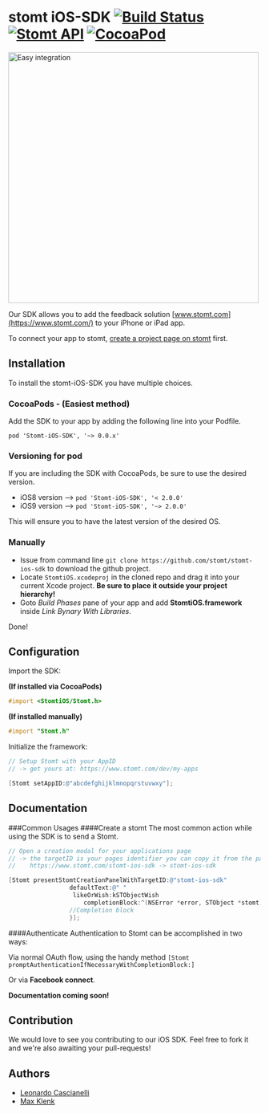 # stomt iOS-SDK [![Build Status](https://travis-ci.org/stomt/stomt-ios-sdk.svg?branch=master)](https://travis-ci.org/stomt/stomt-ios-sdk) [![Stomt API](https://img.shields.io/badge/stomt-v2.1.X-brightgreen.svg)](https://rest.stomt.com/) [![CocoaPod](https://img.shields.io/cocoapods/v/Stomt-iOS-SDK.svg)](https://github.com/stomt/ios-sdk)

<img alt="Easy integration" src="https://rest.stomt.com/uploads/y8I4/origin/y8I4ZtARHa0ReOOT8SIkZAzDMawN9c671SlEtVVf_origin.png" width="500">

Our SDK allows you to add the feedback solution [www.stomt.com](https://www.stomt.com/) to your iPhone or iPad app. 


To connect your app to stomt, [create a project page on stomt](https://www.stomt.com/createTarget) first.


## Installation

To install the stomt-iOS-SDK you have multiple choices.

### CocoaPods - (Easiest method)

Add the SDK to your app by adding the following line into your Podfile.
```
pod 'Stomt-iOS-SDK', '~> 0.0.x'
```

### Versioning for pod

If you are including the SDK with CocoaPods, be sure to use the desired version. 

- iOS8 version --> `pod 'Stomt-iOS-SDK', '< 2.0.0'`
- iOS9 version --> `pod 'Stomt-iOS-SDK', '~> 2.0.0'`

This will ensure you to have the latest version of the desired OS.

### Manually

- Issue from command line `git clone https://github.com/stomt/stomt-ios-sdk` to download the github project. 
- Locate `StomtiOS.xcodeproj` in the cloned repo and drag it into your current Xcode project. **Be sure to place it outside your project hierarchy!**
- Goto *Build Phases* pane of your app and add **StomtiOS.framework** inside *Link Bynary With Libraries*.

Done!





## Configuration

Import the SDK:

**(If installed via CocoaPods)**
```Objective-C
#import <StomtiOS/Stomt.h>
```
**(If installed manually)**
```Objective-C
#import "Stomt.h"
```

Initialize the framework:
```Objective-C
// Setup Stomt with your AppID
// -> get yours at: https://www.stomt.com/dev/my-apps

[Stomt setAppID:@"abcdefghijklmnopqrstuvwxy"];
```


## Documentation

###Common Usages
####Create a stomt
The most common action while using the SDK is to send a Stomt.
```Objective-C
// Open a creation modal for your applications page
// -> the targetID is your pages identifier you can copy it from the pages url
//    https://www.stomt.com/stomt-ios-sdk -> stomt-ios-sdk

[Stomt presentStomtCreationPanelWithTargetID:@"stomt-ios-sdk"
				 defaultText:@" "
				  likeOrWish:kSTObjectWish
        		     completionBlock:^(NSError *error, STObject *stomt) {
				 //Completion block
			     }];
```
####Authenticate
Authentication to Stomt can be accomplished in two ways: 

Via normal OAuth flow, using the handy method `[Stomt promptAuthenticationIfNecessaryWithCompletionBlock:]`

Or via **Facebook connect**.

**Documentation coming soon!**


## Contribution

We would love to see you contributing to our iOS SDK. Feel free to fork it and we're also awaiting your pull-requests!

## Authors

* [Leonardo Cascianelli](https://github.com/h3xept)
* [Max Klenk](https://github.com/maxklenk)
